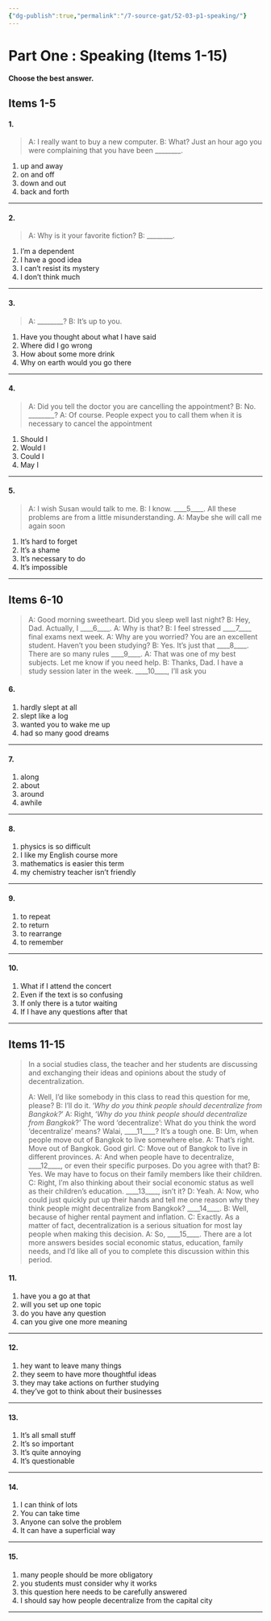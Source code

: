 ```yaml
---
{"dg-publish":true,"permalink":"/7-source-gat/52-03-p1-speaking/"}
---
```


# Part One : Speaking (Items 1-15)
**Choose the best answer.**
## Items 1-5
#### 1. 
> A: I really want to buy a new computer.
> B: What? Just an hour ago you were complaining that you have been \_\_\_\_\_\_\_\_.

1. up and away
2. on and off
3. down and out
4. back and forth 

---
#### 2. 
> A: Why is it your favorite fiction?
> B: \_\_\_\_\_\_\_\_.

1. I’m a dependent
2. I have a good idea
3. I can’t resist its mystery
4. I don’t think much

---
#### 3. 
 > A: \_\_\_\_\_\_\_\_?
 > B: It’s up to you.

1. Have you thought about what I have said
2. Where did I go wrong
3. How about some more drink
4. Why on earth would you go there

---
#### 4.
 > A: Did you tell the doctor you are cancelling the appointment?
 > B: No. \_\_\_\_\_\_\_\_?
 > A: Of course. People expect you to call them when it is necessary to cancel the appointment
 
1. Should I
2. Would I
3. Could I
4. May I

---
#### 5.
 > A: I wish Susan would talk to me.
 > B: I know. \_\_\_\_5\_\_\_\_. All these problems are from a little misunderstanding.
 > A: Maybe she will call me again soon 

1. It’s hard to forget
2. It’s a shame
3. It’s necessary to do
4. It’s impossible

---
## Items 6-10

 > A: Good morning sweetheart. Did you sleep well last night?
 > B: Hey, Dad. Actually, I \_\_\_\_6\_\_\_\_.
 > A: Why is that? B: I feel stressed \_\_\_\_7\_\_\_\_ final exams next week.
 > A: Why are you worried? You are an excellent student. Haven’t you been studying?
 > B: Yes. It’s just that \_\_\_\_8\_\_\_\_. There are so many rules \_\_\_\_9\_\_\_\_.
 > A: That was one of my best subjects. Let me know if you need help.
 > B: Thanks, Dad. I have a study session later in the week. \_\_\_\_10\_\_\_\_, I’ll ask you

#### 6.
1. hardly slept at all
2. slept like a log
3. wanted you to wake me up
4. had so many good dreams

---
#### 7.
1. along
2. about
3. around
4. awhile

---
#### 8.
1. physics is so difficult
2. I like my English course more
3. mathematics is easier this term
4. my chemistry teacher isn’t friendly

---
#### 9.
1. to repeat
2. to return
3. to rearrange
4. to remember

---
#### 10.
1. What if I attend the concert
2. Even if the text is so confusing
3. If only there is a tutor waiting
4. If I have any questions after that

---
## Items 11-15
> In a social studies class, the teacher and her students are discussing and exchanging their ideas and opinions about the study of decentralization.
> 
> A: Well, I’d like somebody in this class to read this question for me, please?
> B: I’ll do it. ‘_Why do you think people should decentralize from Bangkok?_’
> A: Right, ‘_Why do you think people should decentralize from Bangkok_?’ The word ‘decentralize’: What do you think the word ‘decentralize’ means? Walai, \_\_\_\_11\_\_\_\_? It’s a tough one.
> B: Um, when people move out of Bangkok to live somewhere else.
> A: That’s right. Move out of Bangkok. Good girl.
> C: Move out of Bangkok to live in different provinces.
> A: And when people have to decentralize,  \_\_\_\_12\_\_\_\_, or even their specific purposes. Do you agree with that?
> B: Yes. We may have to focus on their family members like their children.
> C: Right, I’m also thinking about their social economic status as well as their children’s education.  \_\_\_\_13\_\_\_\_, isn’t it?
> D: Yeah.
> A: Now, who could just quickly put up their hands and tell me one reason why they think people might decentralize from Bangkok?  \_\_\_\_14\_\_\_\_.
> B: Well, because of higher rental payment and inflation.
> C: Exactly. As a matter of fact, decentralization is a serious situation for most lay people when making this decision.
> A: So,  \_\_\_\_15\_\_\_\_. There are a lot more answers besides social economic status, education, family needs, and I’d like all of you to complete this discussion within this period.

#### 11. 
1. have you a go at that
2. will you set up one topic
3. do you have any question
4. can you give one more meaning

---
#### 12. 
1. hey want to leave many things
2. they seem to have more thoughtful ideas
3. they may take actions on further studying
4. they’ve got to think about their businesses

---
#### 13. 
1. It’s all small stuff
2. It’s so important
3. It’s quite annoying
4. It’s questionable

---
#### 14. 
1. I can think of lots
2. You can take time
3. Anyone can solve the problem
4. It can have a superficial way

---
#### 15. 
1. many people should be more obligatory
2. you students must consider why it works
3. this question here needs to be carefully answered
4. I should say how people decentralize from the capital city

---
